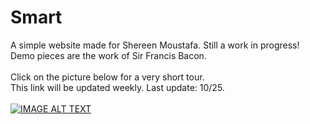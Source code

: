 # Smart

A simple website made for Shereen Moustafa. Still a work in progress!
<br>
Demo pieces are the work of Sir Francis Bacon.
<br><br>
Click on the picture below for a very short tour.
<br>
This link will be updated weekly. Last update: 10/25.
<br><br>
[![IMAGE ALT TEXT](./src/assets/smart_thumbnail.png)](https://youtu.be/tZtlU2GSWOE?si=cOMavEVrEl0p7jzw "Shereen Moustafa Websiste")
